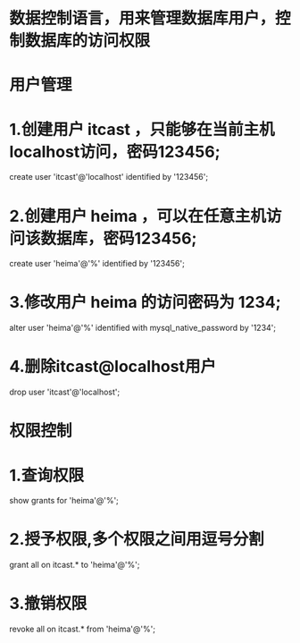 # 数据控制语言，用来管理数据库用户，控制数据库的访问权限

# 用户管理
# 1.创建用户 itcast ，只能够在当前主机localhost访问，密码123456;
create user 'itcast'@'localhost' identified by '123456';

# 2.创建用户 heima ，可以在任意主机访问该数据库，密码123456;
create user 'heima'@'%' identified by '123456';

# 3.修改用户 heima 的访问密码为 1234;
alter user 'heima'@'%'  identified with mysql_native_password by '1234';

# 4.删除itcast@localhost用户
drop user 'itcast'@'localhost';

# 权限控制
# 1.查询权限
show grants for 'heima'@'%';
# 2.授予权限,多个权限之间用逗号分割
grant all on itcast.* to 'heima'@'%';
# 3.撤销权限
revoke all on itcast.* from 'heima'@'%';